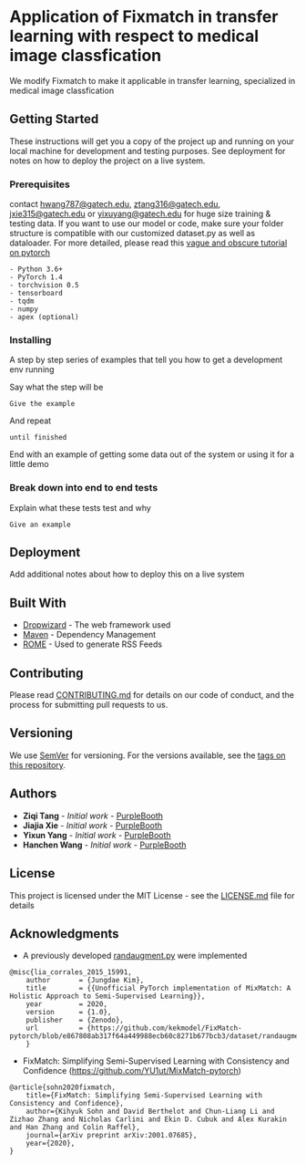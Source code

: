 # Application of Fixmatch in transfer learning with respect to medical image classfication

We modify Fixmatch to make it applicable in transfer learning, specialized in medical image classfication
## Getting Started

These instructions will get you a copy of the project up and running on your local machine for development and testing purposes. See deployment for notes on how to deploy the project on a live system.

### Prerequisites

contact hwang787@gatech.edu, ztang316@gatech.edu, jxie315@gatech.edu or yixuyang@gatech.edu for huge size training & testing data.
If you want to use our model or code, make sure your folder structure is compatible with our customized dataset.py as well as dataloader. For more detailed, please read this
[vague and obscure tutorial on pytorch](https://pytorch.org/tutorials/beginner/data_loading_tutorial.html)


```
- Python 3.6+
- PyTorch 1.4
- torchvision 0.5
- tensorboard
- tqdm
- numpy
- apex (optional)
```

### Installing

A step by step series of examples that tell you how to get a development env running

Say what the step will be

```
Give the example
```

And repeat

```
until finished
```

End with an example of getting some data out of the system or using it for a little demo


### Break down into end to end tests

Explain what these tests test and why

```
Give an example
```

## Deployment

Add additional notes about how to deploy this on a live system

## Built With

* [Dropwizard](http://www.dropwizard.io/1.0.2/docs/) - The web framework used
* [Maven](https://maven.apache.org/) - Dependency Management
* [ROME](https://rometools.github.io/rome/) - Used to generate RSS Feeds

## Contributing

Please read [CONTRIBUTING.md](https://gist.github.com/PurpleBooth/b24679402957c63ec426) for details on our code of conduct, and the process for submitting pull requests to us.

## Versioning

We use [SemVer](http://semver.org/) for versioning. For the versions available, see the [tags on this repository](https://github.com/your/project/tags). 

## Authors

* **Ziqi Tang** - *Initial work* - [PurpleBooth](https://github.com/PurpleBooth)
* **Jiajia Xie** - *Initial work* - [PurpleBooth](https://github.com/PurpleBooth)
* **Yixun Yang** - *Initial work* - [PurpleBooth](https://github.com/PurpleBooth)
* **Hanchen Wang** - *Initial work* - [PurpleBooth](https://github.com/hwang787)

## License

This project is licensed under the MIT License - see the [LICENSE.md](LICENSE.md) file for details

## Acknowledgments

* A previously developed [randaugment.py](https://github.com/kekmodel/FixMatch-pytorch/blob/e867808ab317f64a449988ecb60c8271b677bcb3/dataset/randaugment.py) were implemented
```
@misc{lia_corrales_2015_15991,
    author       = {Jungdae Kim},
    title        = {{Unofficial PyTorch implementation of MixMatch: A Holistic Approach to Semi-Supervised Learning}},
    year         = 2020,
    version      = {1.0},
    publisher    = {Zenodo},
    url          = {https://github.com/kekmodel/FixMatch-pytorch/blob/e867808ab317f64a449988ecb60c8271b677bcb3/dataset/randaugment.py}
    }
```

* FixMatch: Simplifying Semi-Supervised Learning with Consistency and Confidence (https://github.com/YU1ut/MixMatch-pytorch)
```
@article{sohn2020fixmatch,
    title={FixMatch: Simplifying Semi-Supervised Learning with Consistency and Confidence},
    author={Kihyuk Sohn and David Berthelot and Chun-Liang Li and Zizhao Zhang and Nicholas Carlini and Ekin D. Cubuk and Alex Kurakin and Han Zhang and Colin Raffel},
    journal={arXiv preprint arXiv:2001.07685},
    year={2020},
}
```

